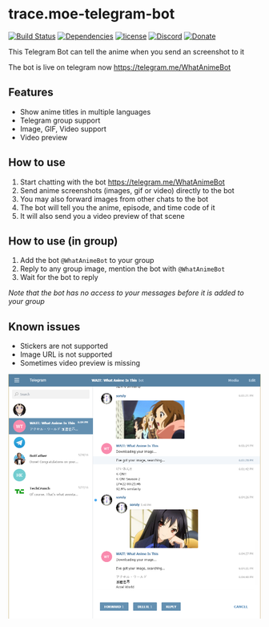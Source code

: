 # trace.moe-telegram-bot
[![Build Status](https://travis-ci.org/soruly/trace.moe-telegram-bot.svg?branch=master)](https://travis-ci.org/soruly/trace.moe-telegram-bot)
[![Dependencies](https://david-dm.org/soruly/trace.moe-telegram-bot/status.svg)](https://david-dm.org/soruly/trace.moe-telegram-bot)
[![license](https://img.shields.io/github/license/soruly/trace.moe-WebExtension.svg)](https://raw.githubusercontent.com/soruly/trace.moe-WebExtension/master/LICENSE)
[![Discord](https://img.shields.io/discord/437578425767559188.svg)](https://discord.gg/K9jn6Kj)
[![Donate](https://img.shields.io/badge/donate-patreon-orange.svg)](https://www.patreon.com/soruly)

This Telegram Bot can tell the anime when you send an screenshot to it

The bot is live on telegram now https://telegram.me/WhatAnimeBot

## Features
- Show anime titles in multiple languages
- Telegram group support
- Image, GIF, Video support
- Video preview

## How to use
1. Start chatting with the bot https://telegram.me/WhatAnimeBot
2. Send anime screenshots (images, gif or video) directly to the bot
3. You may also forward images from other chats to the bot
4. The bot will tell you the anime, episode, and time code of it
5. It will also send you a video preview of that scene

## How to use (in group)
1. Add the bot `@WhatAnimeBot` to your group
2. Reply to any group image, mention the bot with `@WhatAnimeBot`
3. Wait for the bot to reply

_Note that the bot has no access to your messages before it is added to your group_

## Known issues
- Stickers are not supported
- Image URL is not supported
- Sometimes video preview is missing

![Demo](demo.png)
